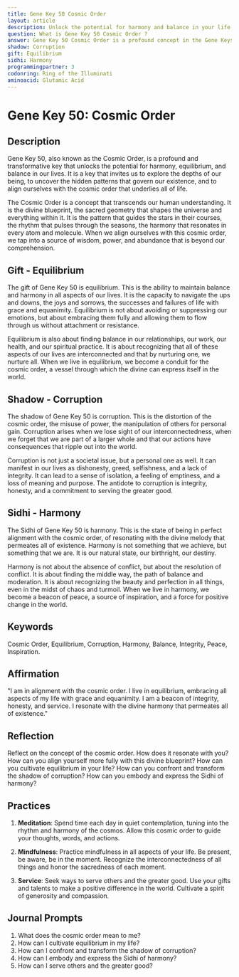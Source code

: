 ```yaml
---
title: Gene Key 50 Cosmic Order
layout: article
description: Unlock the potential for harmony and balance in your life with Gene Key 50 Cosmic Order. Explore the divine blueprint that shapes the universe and align yourself with the cosmic order for a life of wisdom, power, and abundance.
question: What is Gene Key 50 Cosmic Order ?
answer: Gene Key 50 Cosmic Order is a profound concept in the Gene Keys teaching that signifies the universal harmony and balance. It emphasizes the divine order in the cosmos, guiding us towards enlightenment and higher consciousness.
shadow: Corruption
gift: Equilibrium
sidhi: Harmony
programmingpartner: 3
codonring: Ring of the Illuminati
aminoacid: Glutamic Acid
---
```

# Gene Key 50: Cosmic Order

## Description

Gene Key 50, also known as the Cosmic Order, is a profound and transformative key that unlocks the potential for harmony, equilibrium, and balance in our lives. It is a key that invites us to explore the depths of our being, to uncover the hidden patterns that govern our existence, and to align ourselves with the cosmic order that underlies all of life.

The Cosmic Order is a concept that transcends our human understanding. It is the divine blueprint, the sacred geometry that shapes the universe and everything within it. It is the pattern that guides the stars in their courses, the rhythm that pulses through the seasons, the harmony that resonates in every atom and molecule. When we align ourselves with this cosmic order, we tap into a source of wisdom, power, and abundance that is beyond our comprehension.

## Gift - Equilibrium

The gift of Gene Key 50 is equilibrium. This is the ability to maintain balance and harmony in all aspects of our lives. It is the capacity to navigate the ups and downs, the joys and sorrows, the successes and failures of life with grace and equanimity. Equilibrium is not about avoiding or suppressing our emotions, but about embracing them fully and allowing them to flow through us without attachment or resistance.

Equilibrium is also about finding balance in our relationships, our work, our health, and our spiritual practice. It is about recognizing that all of these aspects of our lives are interconnected and that by nurturing one, we nurture all. When we live in equilibrium, we become a conduit for the cosmic order, a vessel through which the divine can express itself in the world.

## Shadow - Corruption

The shadow of Gene Key 50 is corruption. This is the distortion of the cosmic order, the misuse of power, the manipulation of others for personal gain. Corruption arises when we lose sight of our interconnectedness, when we forget that we are part of a larger whole and that our actions have consequences that ripple out into the world.

Corruption is not just a societal issue, but a personal one as well. It can manifest in our lives as dishonesty, greed, selfishness, and a lack of integrity. It can lead to a sense of isolation, a feeling of emptiness, and a loss of meaning and purpose. The antidote to corruption is integrity, honesty, and a commitment to serving the greater good.

## Sidhi - Harmony

The Sidhi of Gene Key 50 is harmony. This is the state of being in perfect alignment with the cosmic order, of resonating with the divine melody that permeates all of existence. Harmony is not something that we achieve, but something that we are. It is our natural state, our birthright, our destiny.

Harmony is not about the absence of conflict, but about the resolution of conflict. It is about finding the middle way, the path of balance and moderation. It is about recognizing the beauty and perfection in all things, even in the midst of chaos and turmoil. When we live in harmony, we become a beacon of peace, a source of inspiration, and a force for positive change in the world.

## Keywords

Cosmic Order, Equilibrium, Corruption, Harmony, Balance, Integrity, Peace, Inspiration.

## Affirmation

"I am in alignment with the cosmic order. I live in equilibrium, embracing all aspects of my life with grace and equanimity. I am a beacon of integrity, honesty, and service. I resonate with the divine harmony that permeates all of existence."

## Reflection

Reflect on the concept of the cosmic order. How does it resonate with you? How can you align yourself more fully with this divine blueprint? How can you cultivate equilibrium in your life? How can you confront and transform the shadow of corruption? How can you embody and express the Sidhi of harmony?

## Practices

1. **Meditation**: Spend time each day in quiet contemplation, tuning into the rhythm and harmony of the cosmos. Allow this cosmic order to guide your thoughts, words, and actions.

2. **Mindfulness**: Practice mindfulness in all aspects of your life. Be present, be aware, be in the moment. Recognize the interconnectedness of all things and honor the sacredness of each moment.

3. **Service**: Seek ways to serve others and the greater good. Use your gifts and talents to make a positive difference in the world. Cultivate a spirit of generosity and compassion.

## Journal Prompts

1. What does the cosmic order mean to me?
2. How can I cultivate equilibrium in my life?
3. How can I confront and transform the shadow of corruption?
4. How can I embody and express the Sidhi of harmony?
5. How can I serve others and the greater good?